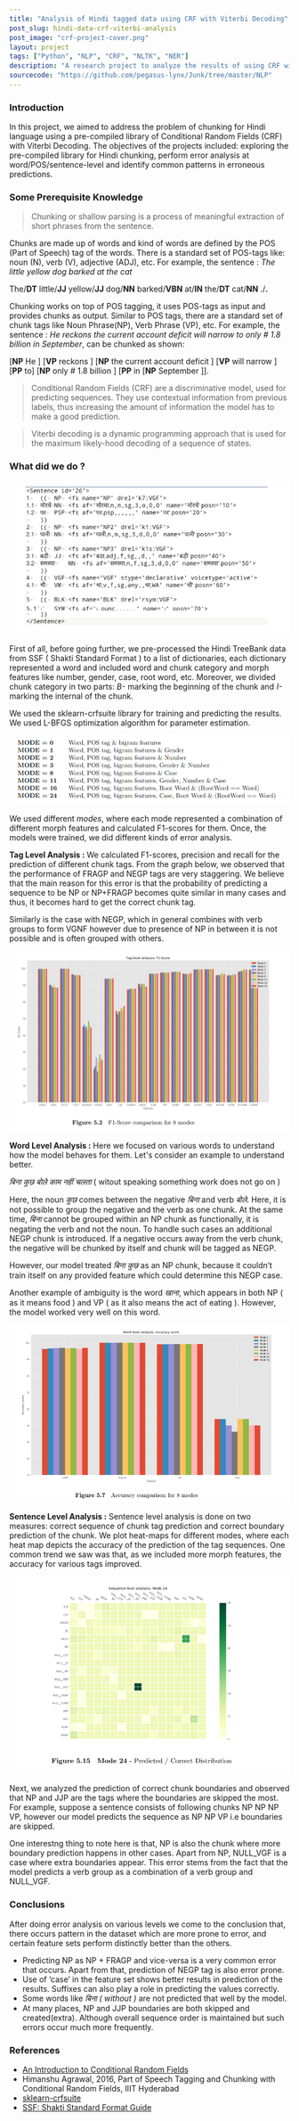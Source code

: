 ```yaml
---
title: "Analysis of Hindi tagged data using CRF with Viterbi Decoding"
post_slug: hindi-data-crf-viterbi-analysis
post_image: "crf-project-cover.png"
layout: project
tags: ["Python", "NLP", "CRF", "NLTK", "NER"]
description: "A research project to analyze the results of using CRF with Viterbi decoding on Hindi tagged data."
sourcecode: "https://github.com/pegasus-lynx/Junk/tree/master/NLP"
---
```


### Introduction 

In this project, we aimed to address the problem of chunking for Hindi language using a pre-compiled library of Conditional Random Fields (CRF) with Viterbi Decoding. The objectives of the projects included: exploring the pre-compiled library for Hindi chunking, perform error analysis at word/POS/sentence-level and identify common patterns in erroneous predictions.

### Some Prerequisite Knowledge

> Chunking or shallow parsing is a process of meaningful extraction of short phrases
from the sentence. 

Chunks are made up of words and kind of words are defined by the POS (Part of Speech) tag of the words. There is a standard set of POS-tags like: noun (N), verb (V), adjective (ADJ), etc. For example, the sentence : *The little yellow dog barked
at the cat*

The/**DT** little/**JJ** yellow/**JJ** dog/**NN** barked/**VBN** at/**IN** the/**DT** cat/**NN** ./**.**

Chunking works on top of POS tagging, it uses POS-tags as input and provides chunks as output. Similar to POS tags, there are a standard set of chunk tags like Noun Phrase(NP), Verb Phrase (VP), etc. For example, the sentence : *He reckons the current account deficit will narrow to only # 1.8 billion in September*, can be chunked as shown:

[**NP** He ] [**VP** reckons ] [**NP** the current account deficit ] [**VP** will narrow ] [**PP** to] [**NP** only # 1.8 billion ] [**PP** in [**NP** September ]].

> Conditional Random Fields (CRF) are a discriminative model, used for predicting sequences. They use contextual information from previous labels, thus increasing the amount of information the model has to make a good prediction. 

> Viterbi decoding is a dynamic programming approach that is used for the maximum likely-hood decoding of a sequence of states. 

### What did we do ?

![Hindi Treebank Data Example](/assets/images/crf-hindi-ssf-data.png)

First of all, before going further, we pre-processed the Hindi TreeBank data from SSF ( Shakti Standard Format ) to a list of dictionaries, each dictionary represented a word and included word and chunk category and morph features like number, gender, case, root word, etc. Moreover, we divided chunk category in two parts: *B-* marking the beginning of the chunk and *I-* marking the internal of the chunk.

We used the sklearn-crfsuite library for training and predicting the results. We used L-BFGS optimization algorithm for parameter estimation.

![CRF Different Modes Parameter](/assets/images/crf-modes.png)

We used different *modes*, where each mode represented a combination of different morph features and calculated F1-scores for them. Once, the models were trained, we did different kinds of error analysis. 

**Tag Level Analysis :** We calculated F1-scores, precision and recall for the prediction of different chunk tags. From the graph below, we observed that the performance of FRAGP and NEGP tags are very staggering. We believe that the main reason for this error is that the probability of predicting a sequence to be NP or NP+FRAGP becomes quite similar in many cases and thus, it becomes hard to get the correct chunk tag.

Similarly is the case with NEGP, which in general combines with verb groups to form VGNF however due to presence of NP in between it is not possible and is often grouped with others.

![CRF Tag Level Analysis](/assets/images/crf-tag-level-analysis.png)

**Word Level Analysis :** Here we focused on various words to understand how the model behaves for them. Let's consider an example to understand better. 

*बिना कुछ बोले काम नहीं चलता* ( witout speaking something work does not go on )

Here, the noun *कुछ* comes between the negative *बिना* and verb *बोले*. Here, it is not possible to group the negative and the verb as one chunk. At the same time, *बिना* cannot be grouped within an NP chunk as functionally, it is negating the verb and not the noun. To handle such cases an additional NEGP chunk is introduced. If a negative occurs away from the verb chunk, the negative will be chunked by itself and chunk will be tagged as NEGP.

However, our model treated *बिना कुछ* as an NP chunk, because it couldn’t train itself on any provided feature which could determine this NEGP case.

Another example of ambiguity is the word *खाना*, which appears in both NP ( as it means food ) and VP ( as it also means the act of eating ). However, the model worked very well on this word.

![CRF Word Level Analysis Examples](/assets/images/crf-word-analysis.png)

**Sentence Level Analysis :** Sentence level analysis is done on two measures: correct sequence of chunk tag prediction and correct boundary prediction of the chunk. We plot heat-maps for different modes, where each heat map depicts the accuracy of the prediction of the tag sequences. One common trend we saw was that, as we included more morph features, the accuracy for various tags improved.

![CRF Tag Prediction Heat Map](/assets/images/crf-heat-map.png)

Next, we analyzed the prediction of correct chunk boundaries and observed that NP and JJP are the tags where the boundaries are skipped the most. For example, suppose a sentence consists of following chunks NP NP NP VP, however our model predicts the sequence as NP NP VP i.e boundaries are skipped.

One interestng thing to note here is that, NP is also the chunk where more boundary prediction happens in other cases. Apart from NP, NULL_VGF is a case where extra boundaries appear. This error stems from the fact that the model predicts a verb group as a combination of a verb group and NULL_VGF.

### Conclusions

After doing error analysis on various levels we come to the conclusion that, there occurs pattern in the dataset which are more prone to error, and certain feature sets perform distinctly better than the others.

- Predicting NP as NP + FRAGP and vice-versa is a very common error that occurs. Apart from that, prediction of NEGP tag is also error prone.
- Use of ‘case’ in the feature set shows better results in prediction of the results. Suffixes can also play a role in predicting the values correctly.
- Some words like *बिना* *( without )* are not predicted that well by the model.
- At many places, NP and JJP boundaries are both skipped and created(extra). Although overall sequence order is maintained but such errors occur much more frequently.

### References

- [An Introduction to Conditional Random Fields](https://arxiv.org/abs/1011.4088)
- Himanshu Agrawal, 2016, Part of Speech Tagging and Chunking with Conditional Random Fields, IIIT Hyderabad
- [sklearn-crfsuite](https://sklearn-crfsuite.readthedocs.io/en/latest/)
- [SSF: Shakti Standard Format Guide](https://verbs.colorado.edu/hindiurdu/guidelines_docs/ssf-guide.pdf)